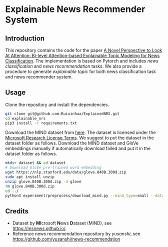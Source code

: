 # Explainable News Recommender System

## Introduction
This repository contains the code for the paper [A Novel Perspective to Look At Attention: Bi-level Attention-based 
Explainable Topic Modeling for News Classification](https://arxiv.org/pdf/2203.07216.pdf). The implementation is 
based on Pytorch and includes _news classification_ and _news recommendation_ tasks. We also provide a procedure to 
generate _explainable topic_ for both news classification task and news recommender system.
## Usage

Clone the repository and install the dependencies.
```bash
git clone git@github.com:Ruixinhua/ExplainedNRS.git
cd explainable_nrs
pip3 install -r requirements.txt
```
Download the MIND dataset from [here](https://msnews.github.io/). The dataset is licensed under the 
[Microsoft Research License Terms](https://go.microsoft.com/fwlink/?LinkID=206977). We suggest to put the dataset in the 
dataset folder as follows. 
Download the MIND dataset and GloVe embeddings manually if automatically download failed and put it in the dataset 
folder as follows.

```bash
mkdir dataset && cd dataset
# Download GloVe pre-trained word embedding
wget https://nlp.stanford.edu/data/glove.840B.300d.zip
sudo apt install unzip
unzip glove.840B.300d.zip -d glove
rm glove.840B.300d.zip
cd ../
python3 experiment/preprocess/download_mind.py --mind_type=small --data_dir=dataset/MIND
```

## Credits

- Dataset by **MI**crosoft **N**ews **D**ataset (MIND), see <https://msnews.github.io/>.
- Reference news recommendation repository by _yusanshi_, see <https://github.com/yusanshi/news-recommendation> 